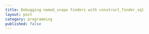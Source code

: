 ```yaml
---
title: Debugging named_scope finders with construct_finder_sql
layout: post
category: programming
published: false
---
```

